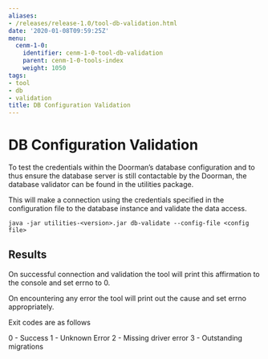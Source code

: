 ```yaml
---
aliases:
- /releases/release-1.0/tool-db-validation.html
date: '2020-01-08T09:59:25Z'
menu:
  cenm-1-0:
    identifier: cenm-1-0-tool-db-validation
    parent: cenm-1-0-tools-index
    weight: 1050
tags:
- tool
- db
- validation
title: DB Configuration Validation
---
```



# DB Configuration Validation

To test the credentials within the Doorman’s database configuration and to thus ensure
the database server is still contactable by the Doorman, the database validator can be found in the utilities package.

This will make a connection using the credentials specified in the configuration file to the database
instance and validate the data access.

```shell
java -jar utilities-<version>.jar db-validate --config-file <config file>
```


## Results

On successful connection and validation the tool will print this affirmation to the console and
set errno to 0.

On encountering any error the tool will print out the cause and set errno appropriately.

Exit codes are as follows


0 - Success
1 - Unknown Error
2 - Missing driver error
3 - Outstanding migrations


